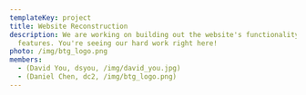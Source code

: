```yaml
---
templateKey: project
title: Website Reconstruction
description: We are working on building out the website's functionality and
  features. You're seeing our hard work right here!
photo: /img/btg_logo.png
members:
  - (David You, dsyou, /img/david_you.jpg)
  - (Daniel Chen, dc2, /img/btg_logo.png)
---
```

